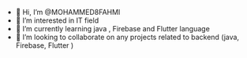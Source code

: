 - 👋 Hi, I’m @MOHAMMED8FAHMI
- 👀 I’m interested in IT field
- 🌱 I’m currently learning java , Firebase and Flutter language  
- 💞️ I’m looking to collaborate on any projects related to backend (java,
Firebase, Flutter ) 


